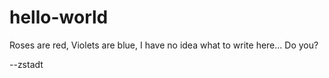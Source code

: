 # hello-world

Roses are red,
Violets are blue,
I have no idea what to write here...
Do you?

--zstadt
